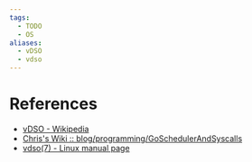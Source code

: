 ```yaml
---
tags:
  - TODO
  - OS
aliases:
  - vDSO
  - vdso
---
```


# References

- [vDSO - Wikipedia](https://en.wikipedia.org/wiki/VDSO)
- [Chris's Wiki :: blog/programming/GoSchedulerAndSyscalls](https://utcc.utoronto.ca/~cks/space/blog/programming/GoSchedulerAndSyscalls)
- [vdso(7) - Linux manual page](https://man7.org/linux/man-pages/man7/vdso.7.html)
